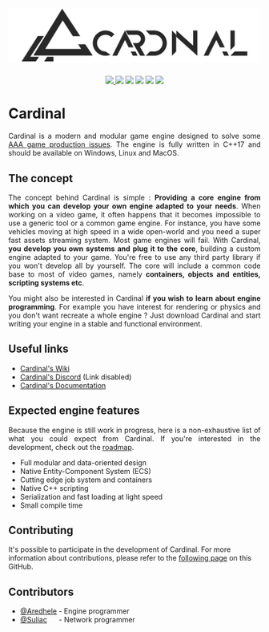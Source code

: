 # ![Cardinal](https://raw.githubusercontent.com/Aredhele/Cardinal/master/Docs/Visual/Banner.png)

<p align="center">
  <a href="https://discordapp.com/invite/none">
    <img src="https://img.shields.io/discord/554267137183842324.svg?style=flat-square&logo=discord">
  </a>
  <img src="https://img.shields.io/github/contributors/Aredhele/Cardinal.svg?logo=github&style=flat-square"/>
  <img src="https://img.shields.io/github/downloads/Aredhele/Cardinal/total.svg?logo=github&style=flat-square"/>
  <img src="https://img.shields.io/github/license/Aredhele/Cardinal.svg?logo=github&style=flat-square"/>
  <img src="https://img.shields.io/github/languages/code-size/Aredhele/Cardinal.svg?logo=github&style=flat-square"/>
  <img src="https://img.shields.io/codacy/grade/ad9840040e224ca1892747c6b6e74a48.svg?style=flat-square&logo=codacy"/>
</p>



# Cardinal

<p align="justify">
Cardinal is a modern and modular game engine designed to solve some <a href="wip">AAA game production issues</a>. 
The engine is fully written in C++17 and should be available on Windows, Linux and MacOS.
</p>

## The concept

<p align="justify">
The concept behind Cardinal is simple : <b>Providing a core engine from which you can develop your own engine adapted to your needs</b>. When working on a video game, it often happens that it becomes impossible to use a generic tool or a common game engine. For instance, you have some vehicles moving at high speed in a wide open-world and you need a super fast assets streaming system. Most game engines will fail. With Cardinal, <b>you develop you own systems and plug it to the core</b>, building a custom engine adapted to your game. You're free to use any third party library if you won't develop all by yourself. The core will include a common code base to most of video games, namely <b>containers, objects and entities, scripting systems etc</b>.
</p>

<p align="justify">
  You might also be interested in Cardinal <b>if you wish to learn about engine programming</b>. For example you have interest for rendering or physics and you don't want recreate a whole engine ? Just download Cardinal and start writing your engine in a stable and functional environment.
</p>

## Useful links

* [Cardinal's Wiki](https://github.com/Aredhele/Cardinal/wiki)
* [Cardinal's Discord](https://discordapp.com/invite/none) (Link disabled)
* [Cardinal's Documentation](wip)

## Expected engine features

<p align="justify">
Because the engine is still work in progress, here is a non-exhaustive list of what you could expect from Cardinal.
If you're interested in the development, check out the <a href="wip">roadmap</a>. 
</p>

* Full modular and data-oriented design
* Native Entity-Component System (ECS)
* Cutting edge job system and containers
* Native C++ scripting 
* Serialization and fast loading at light speed
* Small compile time

## Contributing

It's possible to participate in the development of Cardinal. For more information about contributions, please refer to the [following page](https://github.com/Aredhele/Cardinal/blob/master/Docs/Contributing/Contributing.md) on this GitHub.

## Contributors

<ul>
  <li> <a href="https://github.com/Aredhele">@Aredhele</a> - Engine programmer</li>
  <li> <a href="https://github.com/Suliac">@Suliac</a>&nbsp;&nbsp;&nbsp;&nbsp;&nbsp; - Network programmer</li>
</ul> 
